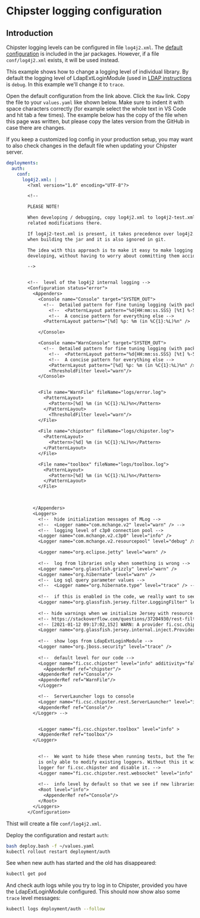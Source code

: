 # Chipster logging configuration
## Introduction

Chipster logging levels can be configured in file `log4j2.xml`. The [default configuration](https://github.com/chipster/chipster-web-server/blob/master/src/main/resources/log4j2.xml) is included in the jar packages. However, if a file `conf/log4j2.xml` exists, it will be used instead. 

This example shows how to change a logging level of individual library. By default the logging level of LdapExtLoginModule (used in [LDAP instructions](ldap.md) is `debug`. In this example we'll change it to `trace`. 

Open the default configuration from the link above. Click the `Raw` link. Copy the file to your `values.yaml` like shown below. Make sure to indent it with space characters correctly (for example select the whole text in VS Code and hit tab a few times). The example below has the copy of the file when this page was written, but please copy the lates version from the GitHub in case there are changes. 

If you keep a customized log config in your production setup, you may want to also check changes in the default file when updating your Chipster server.

```yaml
deployments:
  auth:
    conf:
      log4j2.xml: |
        <?xml version="1.0" encoding="UTF-8"?>

        <!-- 

        PLEASE NOTE!

        When developing / debugging, copy log4j2.xml to log4j2-test.xml and make development / debugging
        related modifications there.

        If log4j2-test.xml is present, it takes precedence over log4j2.xml. Log4j2-test.xml is excluded 
        when building the jar and it is also ignored in git.

        The idea with this approach is to make it easy to make logging config changes when debugging or
        developing, without having to worry about committing them accidentally. 

        -->


        <!--  level of the log4j2 internal logging -->
        <Configuration status="error">
          <Appenders>
            <Console name="Console" target="SYSTEM_OUT">
              <!--  Detailed pattern for fine tuning logging (with packages and log levels) -->
                <!--  <PatternLayout pattern="%d{HH:mm:ss.SSS} [%t] %-5level %logger{36} - %msg%n"/>  -->
                <!--  A concise pattern for everything else -->
              <PatternLayout pattern="[%d] %p: %m (in %C{1}:%L)%n" />

            </Console>

            <Console name="WarnConsole" target="SYSTEM_OUT">
              <!--  Detailed pattern for fine tuning logging (with packages and log levels) -->
                <!--  <PatternLayout pattern="%d{HH:mm:ss.SSS} [%t] %-5level %logger{36} - %msg%n"/>  -->
                <!--  A concise pattern for everything else -->
                <PatternLayout pattern="[%d] %p: %m (in %C{1}:%L)%n" />
                <ThresholdFilter level="warn"/>
            </Console>


            <File name="WarnFile" fileName="logs/error.log">
              <PatternLayout>
                <Pattern>[%d] %m (in %C{1}:%L)%n</Pattern>
              </PatternLayout>
                <ThresholdFilter level="warn"/>
            </File>
          
            <File name="chipster" fileName="logs/chipster.log">
              <PatternLayout>
                <Pattern>[%d] %m (in %C{1}:%L)%n</Pattern>
              </PatternLayout>
            </File>

            <File name="toolbox" fileName="logs/toolbox.log">
              <PatternLayout>
                <Pattern>[%d] %m (in %C{1}:%L)%n</Pattern>
              </PatternLayout>
            </File>


          
          </Appenders>
          <Loggers>
            <!--  hide initialization messages of MLog -->
            <!--  <Logger name="com.mchange.v2" level="warn" /> -->
            <!--  logging level of c3p0 connection pool -->
            <Logger name="com.mchange.v2.c3p0" level="info" />
            <Logger name="com.mchange.v2.resourcepool" level="debug" />

            <Logger name="org.eclipse.jetty" level="warn" />
            
            <!--  log from libraries only when something is wrong -->
            <Logger name="org.glassfish.grizzly" level="warn" />
            <Logger name="org.hibernate" level="warn" />
            <!--  Log sql query parameter values -->
            <!--  <Logger name="org.hibernate.type" level="trace" /> -->
            
            <!--  if this is enabled in the code, we really want to see it's logs -->
            <Logger name="org.glassfish.jersey.filter.LoggingFilter" level="info" />
            
            <!-- hide warnings when we initialize Jersey with resource instances instead of classes -->
            <!-- https://stackoverflow.com/questions/37204930/rest-filter-registered-in-server-runtime-does-not-implement-any-provider-inter -->
            <!-- [2021-01-12 09:17:02,152] WARN: A provider fi.csc.chipster.backup.BackupAdminResource registered in SERVER runtime does not implement any provider interfaces applicable in the SERVER runtime. Due to constraint configuration problems the provider fi.csc.chipster.backup.BackupAdminResource will be ignored.  (in Providers:497) -->    
            <Logger name="org.glassfish.jersey.internal.inject.Providers" level="error" />
            
            <!--  show logs from LdapExtLoginModule -->
            <Logger name="org.jboss.security" level="trace" />
            
            <!--  default level for our code -->
            <Logger name="fi.csc.chipster" level="info" additivity="false">
              <AppenderRef ref="chipster"/>
            <AppenderRef ref="Console"/>
            <AppenderRef ref="WarnFile"/>
            </Logger>

            <!--  ServerLauncher logs to console 
            <Logger name="fi.csc.chipster.rest.ServerLauncher" level="info" >
            <AppenderRef ref="Console"/>
          </Logger>	-->


            <Logger name="fi.csc.chipster.toolbox" level="info" >
            <AppenderRef ref="toolbox"/>
          </Logger>	

                
            <!--  We want to hide these when running tests, but the TestServerLauncher 
            is only able to modify existing loggers. Without this it will get the 
            logger for fi.csc.chipster and disable it. -->
            <Logger name="fi.csc.chipster.rest.websocket" level="info" />
            
            <!--  info level by default so that we see if new libraries have anything interesting to say. Set a higher level for noisy libraries above. -->
            <Root level="info">
              <AppenderRef ref="Console"/>
            </Root>
          </Loggers>
        </Configuration>
```

Thist will create a file `conf/log4j2.xml`.

Deploy the configuration and restart `auth`:

```bash
bash deploy.bash -f ~/values.yaml
kubectl rollout restart deployment/auth
```

See when new auth has started and the old has disappeared:

```bash
kubectl get pod
```

And check auth logs while you try to log in to Chipster, provided you have the LdapExtLoginModule configured. This should now show also some `trace` level messages:

```bash
kubectl logs deployment/auth --follow
```
